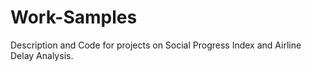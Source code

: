 # Work-Samples
Description and Code for projects on Social Progress Index and Airline Delay Analysis.

